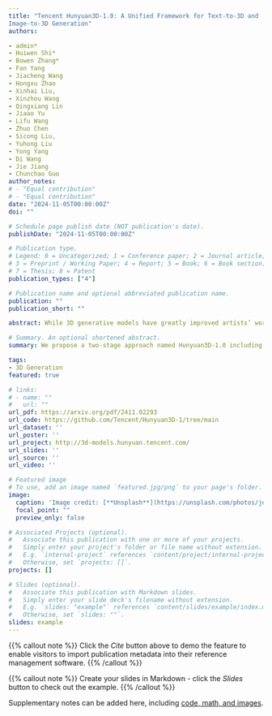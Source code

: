 ```yaml
---
title: "Tencent Hunyuan3D-1.0: A Unified Framework for Text-to-3D and
Image-to-3D Generation"
authors:

- admin*
- Huiwen Shi*
- Bowen Zhang*
- Fan Yang
- Jiacheng Wang
- Hongxu Zhao
- Xinhai Liu,
- Xinzhou Wang
- Qingxiang Lin
- Jiaao Yu
- Lifu Wang
- Zhuo Chen
- Sicong Liu,
- Yuhong Liu
- Yong Yang
- Di Wang
- Jie Jiang
- Chunchao Guo
author_notes:
# - "Equal contribution"
# - "Equal contribution"
date: "2024-11-05T00:00:00Z"
doi: ""

# Schedule page publish date (NOT publication's date).
publishDate: "2024-11-05T00:00:00Z"

# Publication type.
# Legend: 0 = Uncategorized; 1 = Conference paper; 2 = Journal article;
# 3 = Preprint / Working Paper; 4 = Report; 5 = Book; 6 = Book section;
# 7 = Thesis; 8 = Patent
publication_types: ["4"]

# Publication name and optional abbreviated publication name.
publication: ""
publication_short: ""

abstract: While 3D generative models have greatly improved artists’ workflows, the existing diffusion models for 3D generation suffer from slow generation and poor generalization. To address this issue, we propose a two-stage approach named Hunyuan3D-1.0 including a lite version and a standard version, that both support text- and image-conditioned generation. In the first stage, we employ a multi-view diffusion model that efficiently generates multiview RGB in approximately 4 seconds. These multi-view images capture rich details of the 3D asset from different viewpoints, relaxing the tasks from single-view to multi-view reconstruction. In the second stage, we introduce a feedforward reconstruction model that rapidly and faithfully reconstructs the 3D asset given the generated multi-view images in approximately 7 seconds. The reconstruction network learns to handle noises and in-consistency introduced by the multi-view diffusion and leverages the available information from the condition image to efficiently recover the 3D structure. Our framework involves the text-to-image model, i.e., Hunyuan-DiT, making it a unified framework to support both text- and image-conditioned 3D generation. Our standard version has 3× more parameters than our lite and other existing model. Our Hunyuan3D-1.0 achieves an impressive balance between speed and quality, significantly reducing generation time while maintaining the quality and diversity of the produced assets.

# Summary. An optional shortened abstract.
summary: We propose a two-stage approach named Hunyuan3D-1.0 including a lite version and a standard version, that both support text- and image-conditioned generation. In the first stage, we employ a multi-view diffusion model that efficiently generates multiview RGB in approximately 4 seconds. In the second stage, we introduce a feedforward reconstruction model that rapidly and faithfully reconstructs the 3D asset given the generated multi-view images in approximately 7 seconds.

tags:
- 3D Generation
featured: true

# links:
# - name: ""
#   url: ""
url_pdf: https://arxiv.org/pdf/2411.02293
url_code: https://github.com/Tencent/Hunyuan3D-1/tree/main
url_dataset: ''
url_poster: ''
url_project: http://3d-models.hunyuan.tencent.com/
url_slides: ''
url_source: ''
url_video: ''

# Featured image
# To use, add an image named `featured.jpg/png` to your page's folder. 
image:
  caption: 'Image credit: [**Unsplash**](https://unsplash.com/photos/jdD8gXaTZsc)'
  focal_point: ""
  preview_only: false

# Associated Projects (optional).
#   Associate this publication with one or more of your projects.
#   Simply enter your project's folder or file name without extension.
#   E.g. `internal-project` references `content/project/internal-project/index.md`.
#   Otherwise, set `projects: []`.
projects: []

# Slides (optional).
#   Associate this publication with Markdown slides.
#   Simply enter your slide deck's filename without extension.
#   E.g. `slides: "example"` references `content/slides/example/index.md`.
#   Otherwise, set `slides: ""`.
slides: example
---
```


{{% callout note %}}
Click the *Cite* button above to demo the feature to enable visitors to import publication metadata into their reference management software.
{{% /callout %}}

{{% callout note %}}
Create your slides in Markdown - click the *Slides* button to check out the example.
{{% /callout %}}

Supplementary notes can be added here, including [code, math, and images](https://wowchemy.com/docs/writing-markdown-latex/).

